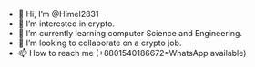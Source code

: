 - 👋 Hi, I’m @Himel2831
- 👀 I’m interested in crypto. 
- 🌱 I’m currently learning computer Science and Engineering.
- 💞️ I’m looking to collaborate on a crypto job.
- 📫 How to reach me   (+8801540186672=WhatsApp available) 

<!---
Himel2831/Himel2831 is a ✨ special ✨ repository because its `README.md` (this file) appears on your GitHub profile.
You can click the Preview link to take a look at your changes.
--->
